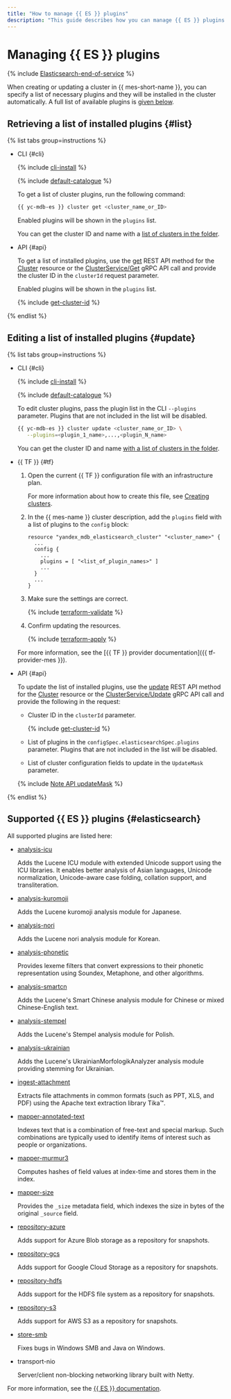 ```yaml
---
title: "How to manage {{ ES }} plugins"
description: "This guide describes how you can manage {{ ES }} plugins."
---
```


# Managing {{ ES }} plugins

{% include [Elasticsearch-end-of-service](../../_includes/mdb/mes/note-end-of-service.md) %}

When creating or updating a cluster in {{ mes-short-name }}, you can specify a list of necessary plugins and they will be installed in the cluster automatically. A full list of available plugins is [given below](#elasticsearch).

## Retrieving a list of installed plugins {#list}

{% list tabs group=instructions %}

- CLI {#cli}

   {% include [cli-install](../../_includes/cli-install.md) %}

   {% include [default-catalogue](../../_includes/default-catalogue.md) %}

   To get a list of cluster plugins, run the following command:

   ```bash
   {{ yc-mdb-es }} cluster get <cluster_name_or_ID>
   ```

   Enabled plugins will be shown in the `plugins` list.

   You can get the cluster ID and name with a [list of clusters in the folder](cluster-list.md#list-clusters).

- API {#api}

   To get a list of installed plugins, use the [get](../api-ref/Cluster/get.md) REST API method for the [Cluster](../api-ref/Cluster/index.md) resource or the [ClusterService/Get](../api-ref/grpc/cluster_service.md#Get) gRPC API call and provide the cluster ID in the `clusterId` request parameter.

   Enabled plugins will be shown in the `plugins` list.

   {% include [get-cluster-id](../../_includes/managed-elasticsearch/get-cluster-id.md) %}

{% endlist %}

## Editing a list of installed plugins {#update}

{% list tabs group=instructions %}

- CLI {#cli}

   {% include [cli-install](../../_includes/cli-install.md) %}

   {% include [default-catalogue](../../_includes/default-catalogue.md) %}

   To edit cluster plugins, pass the plugin list in the CLI `--plugins` parameter. Plugins that are not included in the list will be disabled.

   ```bash
   {{ yc-mdb-es }} cluster update <cluster_name_or_ID> \
      --plugins=<plugin_1_name>,...,<plugin_N_name>
   ```

   You can get the cluster ID and name [with a list of clusters in the folder](cluster-list.md#list-clusters).

- {{ TF }} {#tf}

   1. Open the current {{ TF }} configuration file with an infrastructure plan.

      For more information about how to create this file, see [Creating clusters](cluster-create.md).

   1. In the {{ mes-name }} cluster description, add the `plugins` field with a list of plugins to the `config` block:

      ```hcl
      resource "yandex_mdb_elasticsearch_cluster" "<cluster_name>" {
        ...
        config {
          ...
          plugins = [ "<list_of_plugin_names>" ]
          ...
        }
        ...
      }
      ```

   1. Make sure the settings are correct.

      {% include [terraform-validate](../../_includes/mdb/terraform/validate.md) %}

   1. Confirm updating the resources.

      {% include [terraform-apply](../../_includes/mdb/terraform/apply.md) %}

   For more information, see the [{{ TF }} provider documentation]({{ tf-provider-mes }}).

- API {#api}

   To update the list of installed plugins, use the [update](../api-ref/Cluster/update.md) REST API method for the [Cluster](../api-ref/Cluster/index.md) resource or the [ClusterService/Update](../api-ref/grpc/cluster_service.md#Update) gRPC API call and provide the following in the request:
   * Cluster ID in the `clusterId` parameter.

      {% include [get-cluster-id](../../_includes/managed-elasticsearch/get-cluster-id.md) %}

   * List of plugins in the `configSpec.elasticsearchSpec.plugins` parameter. Plugins that are not included in the list will be disabled.
   * List of cluster configuration fields to update in the `UpdateMask` parameter.

   {% include [Note API updateMask](../../_includes/note-api-updatemask.md) %}

{% endlist %}

## Supported {{ ES }} plugins {#elasticsearch}

All supported plugins are listed here:

* [analysis-icu](https://www.elastic.co/guide/en/elasticsearch/plugins/current/analysis-icu.html)

   Adds the Lucene ICU module with extended Unicode support using the ICU libraries. It enables better analysis of Asian languages, Unicode normalization, Unicode-aware case folding, collation support, and transliteration.

* [analysis-kuromoji](https://www.elastic.co/guide/en/elasticsearch/plugins/current/analysis-kuromoji.html)

   Adds the Lucene kuromoji analysis module for Japanese.

* [analysis-nori](https://www.elastic.co/guide/en/elasticsearch/plugins/current/analysis-nori.html)

   Adds the Lucene nori analysis module for Korean.

* [analysis-phonetic](https://www.elastic.co/guide/en/elasticsearch/plugins/current/analysis-phonetic.html)

   Provides lexeme filters that convert expressions to their phonetic representation using Soundex, Metaphone, and other algorithms.

* [analysis-smartcn](https://www.elastic.co/guide/en/elasticsearch/plugins/current/analysis-smartcn.html)

   Adds the Lucene's Smart Chinese analysis module for Chinese or mixed Chinese-English text.

* [analysis-stempel](https://www.elastic.co/guide/en/elasticsearch/plugins/current/analysis-stempel.html)

   Adds the Lucene's Stempel analysis module for Polish.

* [analysis-ukrainian](https://www.elastic.co/guide/en/elasticsearch/plugins/current/analysis-ukrainian.html)

   Adds the Lucene's UkrainianMorfologikAnalyzer analysis module providing stemming for Ukrainian.

* [ingest-attachment](https://www.elastic.co/guide/en/elasticsearch/plugins/current/ingest-attachment.html)

   Extracts file attachments in common formats (such as PPT, XLS, and PDF) using the Apache text extraction library Tika™.

* [mapper-annotated-text](https://www.elastic.co/guide/en/elasticsearch/plugins/current/mapper-annotated-text.html)

   Indexes text that is a combination of free-text and special markup. Such combinations are typically used to identify items of interest such as people or organizations.

* [mapper-murmur3](https://www.elastic.co/guide/en/elasticsearch/plugins/current/mapper-murmur3.html)

   Computes hashes of field values at index-time and stores them in the index.

* [mapper-size](https://www.elastic.co/guide/en/elasticsearch/plugins/current/mapper-size.html)

   Provides the `_size` metadata field, which indexes the size in bytes of the original `_source` field.

* [repository-azure](https://www.elastic.co/guide/en/elasticsearch/plugins/current/repository-azure.html)

   Adds support for Azure Blob storage as a repository for snapshots.

* [repository-gcs](https://www.elastic.co/guide/en/elasticsearch/plugins/current/repository-gcs.html)

   Adds support for Google Cloud Storage as a repository for snapshots.

* [repository-hdfs](https://www.elastic.co/guide/en/elasticsearch/plugins/current/repository-hdfs.html)

   Adds support for the HDFS file system as a repository for snapshots.

* [repository-s3](https://www.elastic.co/guide/en/elasticsearch/reference/current/repository-s3.html)

   Adds support for AWS S3 as a repository for snapshots.

* [store-smb](https://www.elastic.co/guide/en/elasticsearch/plugins/current/store-smb.html)

   Fixes bugs in Windows SMB and Java on Windows.

* transport-nio

   Server/client non-blocking networking library built with Netty.

For more information, see the [{{ ES }} documentation](https://www.elastic.co/guide/en/elasticsearch/plugins/current/index.html).
